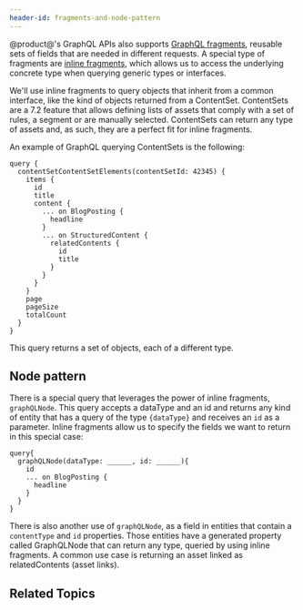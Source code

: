 ```yaml
---
header-id: fragments-and-node-pattern
---
```


@product@'s GraphQL APIs also supports [GraphQL fragments](https://graphql.org/learn/queries/#fragments), reusable sets of fields that are needed in different requests. A special type of fragments are [inline fragments](https://graphql.org/learn/queries/#inline-fragments), which allows us to access the underlying concrete type when querying generic types or interfaces.

We'll use inline fragments to query objects that inherit from a common interface, like the kind of objects returned from a ContentSet. ContentSets are a 7.2 feature that allows defining lists of assets that comply with a set of rules, a segment or are manually selected. ContentSets can return any type of assets and, as such, they are a perfect fit for inline fragments.

An example of GraphQL querying ContentSets is the following:

```
query {
  contentSetContentSetElements(contentSetId: 42345) {
    items {
      id
      title
      content {
        ... on BlogPosting {
          headline
        }
        ... on StructuredContent {
          relatedContents {
            id
            title
          }
        }
      }
    }
    page
    pageSize
    totalCount
  }
}
```

This query returns a set of objects, each of a different type.

## Node pattern

There is a special query that leverages the power of inline fragments, `graphQLNode`. This query accepts a dataType and an id and returns any kind of entity that has a query of the type `{dataType}` and receives an `id` as a parameter. Inline fragments allow us to specify the fields we want to return in this special case:

```
query{
  graphQLNode(dataType: ______, id: ______){
    id
    ... on BlogPosting {
      headline
    }
  }
}
``` 

There is also another use of `graphQLNode`, as a field in entities that contain a `contentType` and `id` properties. Those entities have a generated property called GraphQLNode that can return any type, queried by using inline fragments. A common use case is returning an asset linked as relatedContents (asset links).

## Related Topics
